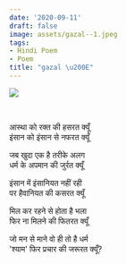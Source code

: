 ```yaml
---
date: '2020-09-11'
draft: false
image: assets/gazal--1.jpeg
tags:
- Hindi Poem
- Poem
title: "gazal \u200E"
---
```

[![](https://i0.wp.com/www.spsmedia.in/wp-content/uploads/2022/07/sarva-dharma-sambhav.jpg?fit=600%2C450&ssl=1)](https://i0.wp.com/www.spsmedia.in/wp-content/uploads/2022/07/sarva-dharma-sambhav.jpg?fit=600%2C450&ssl=1)

 

आस्था को रक्त की हसरत क्यूँ  
इंसान को इंसान से नफरत क्यूँ  
  
जब खुदा एक है तरीके अलग  
धर्म के अपमान की जुर्रत क्यूँ  
  
इंसान में इंसानियत नहीं रही  
पर हैवानियत की कसरत क्यूँ  
  
मिल कर रहने से होता है भला  
फिर ना मिलने की फितरत क्यूँ  
  
जो मन से माने वो ही तो है धर्म  
'श्याम' फिर प्रचार की जरूरत क्यूँ?